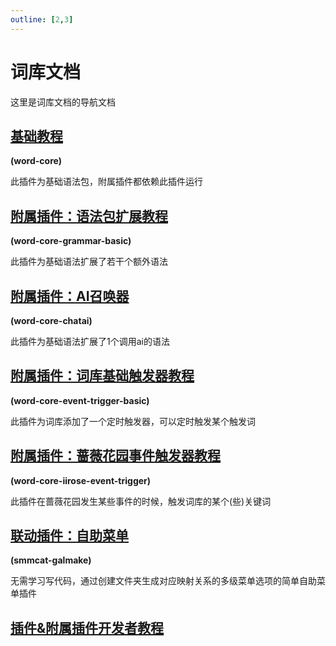 ```yaml
---
outline: [2,3]
---
```


# 词库文档

这里是词库文档的导航文档


## [基础教程](./core-basic/index.md)<br>
**(word-core)**

此插件为基础语法包，附属插件都依赖此插件运行


## [附属插件：语法包扩展教程](./grammar-basic/index.md)<br>
**(word-core-grammar-basic)**

此插件为基础语法扩展了若干个额外语法


## [附属插件：AI召唤器](./chatai/index.md)<br>
**(word-core-chatai)**

此插件为基础语法扩展了1个调用ai的语法


## [附属插件：词库基础触发器教程](./event-trigger-basic/index.md)<br>
**(word-core-event-trigger-basic)**

此插件为词库添加了一个定时触发器，可以定时触发某个触发词


## [附属插件：蔷薇花园事件触发器教程](./iirose-event-trigger/index.md)<br>
**(word-core-iirose-event-trigger)**

此插件在蔷薇花园发生某些事件的时候，触发词库的某个(些)关键词


## [联动插件：自助菜单](./smmcat-galmake/index.md)<br>
**(smmcat-galmake)**

无需学习写代码，通过创建文件夹生成对应映射关系的多级菜单选项的简单自助菜单插件


## [插件&附属插件开发者教程](./core-dev/index.md)